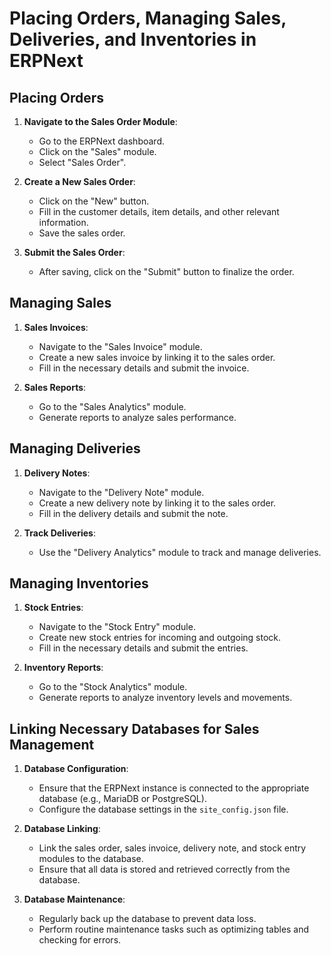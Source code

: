 # Placing Orders, Managing Sales, Deliveries, and Inventories in ERPNext

## Placing Orders

1. **Navigate to the Sales Order Module**:
   - Go to the ERPNext dashboard.
   - Click on the "Sales" module.
   - Select "Sales Order".

2. **Create a New Sales Order**:
   - Click on the "New" button.
   - Fill in the customer details, item details, and other relevant information.
   - Save the sales order.

3. **Submit the Sales Order**:
   - After saving, click on the "Submit" button to finalize the order.

## Managing Sales

1. **Sales Invoices**:
   - Navigate to the "Sales Invoice" module.
   - Create a new sales invoice by linking it to the sales order.
   - Fill in the necessary details and submit the invoice.

2. **Sales Reports**:
   - Go to the "Sales Analytics" module.
   - Generate reports to analyze sales performance.

## Managing Deliveries

1. **Delivery Notes**:
   - Navigate to the "Delivery Note" module.
   - Create a new delivery note by linking it to the sales order.
   - Fill in the delivery details and submit the note.

2. **Track Deliveries**:
   - Use the "Delivery Analytics" module to track and manage deliveries.

## Managing Inventories

1. **Stock Entries**:
   - Navigate to the "Stock Entry" module.
   - Create new stock entries for incoming and outgoing stock.
   - Fill in the necessary details and submit the entries.

2. **Inventory Reports**:
   - Go to the "Stock Analytics" module.
   - Generate reports to analyze inventory levels and movements.

## Linking Necessary Databases for Sales Management

1. **Database Configuration**:
   - Ensure that the ERPNext instance is connected to the appropriate database (e.g., MariaDB or PostgreSQL).
   - Configure the database settings in the `site_config.json` file.

2. **Database Linking**:
   - Link the sales order, sales invoice, delivery note, and stock entry modules to the database.
   - Ensure that all data is stored and retrieved correctly from the database.

3. **Database Maintenance**:
   - Regularly back up the database to prevent data loss.
   - Perform routine maintenance tasks such as optimizing tables and checking for errors.
